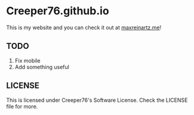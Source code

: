 # Creeper76.github.io

This is my website and you can check it out at [maxreinartz.me](http://maxreinartz.me)!

## TODO

1. Fix mobile
2. Add something useful

## LICENSE

This is licensed under Creeper76's Software License. Check the LICENSE file for more.